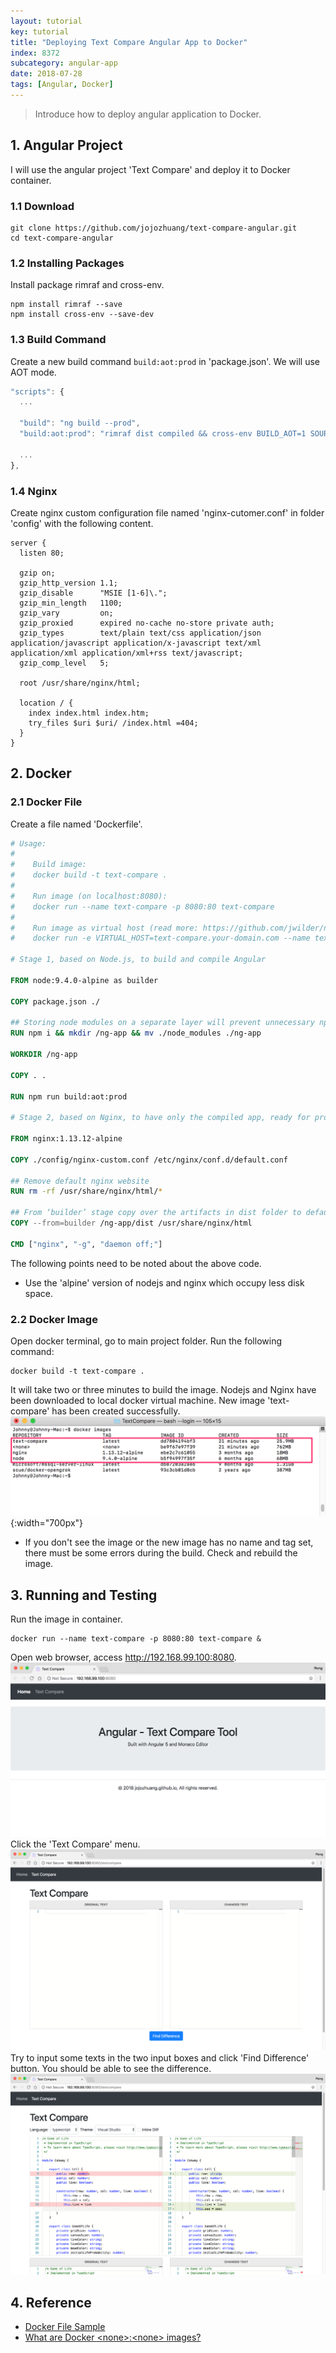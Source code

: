 ```yaml
---
layout: tutorial
key: tutorial
title: "Deploying Text Compare Angular App to Docker"
index: 8372
subcategory: angular-app
date: 2018-07-28
tags: [Angular, Docker]
---
```


> Introduce how to deploy angular application to Docker.

## 1. Angular Project
I will use the angular project 'Text Compare' and deploy it to Docker container.
### 1.1 Download
```raw
git clone https://github.com/jojozhuang/text-compare-angular.git
cd text-compare-angular
```
### 1.2 Installing Packages
Install package rimraf and cross-env.
```raw
npm install rimraf --save
npm install cross-env --save-dev
```
### 1.3 Build Command
Create a new build command `build:aot:prod` in 'package.json'. We will use AOT mode.
```javascript
"scripts": {
  ...

  "build": "ng build --prod",
  "build:aot:prod": "rimraf dist compiled && cross-env BUILD_AOT=1 SOURCE_MAP=0 ng build --prod",

  ...
},
```
### 1.4 Nginx
Create nginx custom configuration file named 'nginx-cutomer.conf' in folder 'config' with the following content.
```raw
server {
  listen 80;

  gzip on;
  gzip_http_version 1.1;
  gzip_disable      "MSIE [1-6]\.";
  gzip_min_length   1100;
  gzip_vary         on;
  gzip_proxied      expired no-cache no-store private auth;
  gzip_types        text/plain text/css application/json application/javascript application/x-javascript text/xml application/xml application/xml+rss text/javascript;
  gzip_comp_level   5;

  root /usr/share/nginx/html;

  location / {
    index index.html index.htm;
    try_files $uri $uri/ /index.html =404;
  }
}
```

## 2. Docker
### 2.1 Docker File
Create a file named 'Dockerfile'.
```dockerfile
# Usage:
#
#    Build image:
#    docker build -t text-compare .
#
#    Run image (on localhost:8080):
#    docker run --name text-compare -p 8080:80 text-compare
#
#    Run image as virtual host (read more: https://github.com/jwilder/nginx-proxy):
#    docker run -e VIRTUAL_HOST=text-compare.your-domain.com --name text-compare text-compare

# Stage 1, based on Node.js, to build and compile Angular

FROM node:9.4.0-alpine as builder

COPY package.json ./

## Storing node modules on a separate layer will prevent unnecessary npm installs at each build
RUN npm i && mkdir /ng-app && mv ./node_modules ./ng-app

WORKDIR /ng-app

COPY . .

RUN npm run build:aot:prod

# Stage 2, based on Nginx, to have only the compiled app, ready for production with Nginx

FROM nginx:1.13.12-alpine

COPY ./config/nginx-custom.conf /etc/nginx/conf.d/default.conf

## Remove default nginx website
RUN rm -rf /usr/share/nginx/html/*

## From ‘builder’ stage copy over the artifacts in dist folder to default nginx public folder
COPY --from=builder /ng-app/dist /usr/share/nginx/html

CMD ["nginx", "-g", "daemon off;"]
```
The following points need to be noted about the above code.
* Use the 'alpine' version of nodejs and nginx which occupy less disk space.

### 2.2 Docker Image
Open docker terminal, go to main project folder. Run the following command:
```raw
docker build -t text-compare .
```
It will take two or three minutes to build the image. Nodejs and Nginx have been downloaded to local docker virtual machine. New image 'text-compare' has been created successfully.
![image](/assets/images/frontend/8372/dockerimages.png){:width="700px"}  
* If you don't see the image or the new image has no name and tag set, there must be some errors during the build. Check and rebuild the image.

## 3. Running and Testing
Run the image in container.
```raw
docker run --name text-compare -p 8080:80 text-compare &
```
Open web browser, access http://192.168.99.100:8080.
![image](/assets/images/frontend/8372/home.png)
Click the 'Text Compare' menu.
![image](/assets/images/frontend/8372/textcompare.png)
Try to input some texts in the two input boxes and click 'Find Difference' button. You should be able to see the difference.
![image](/assets/images/frontend/8372/typescript.png)

## 4. Reference
* [Docker File Sample](https://github.com/gdi2290/angular-starter#install-docker)
* [What are Docker \<none\>:\<none\> images?](https://www.projectatomic.io/blog/2015/07/what-are-docker-none-none-images/)
